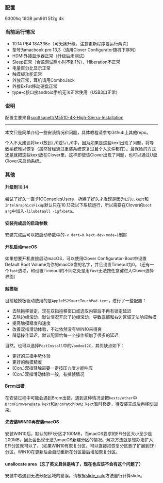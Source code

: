 ### 配置

6300hq 16GB pm961 512g 4k

### 当前运行情况

- 10.14 PB4 18A336e（可无痛升级，注意更新程序要运行两次）
- 型号为macbook pro 13,3（请用Clover Configurator随机下序列）
- HDMI外接显示器正常（升级后未测试）
- Sleep正常（合盖测试两小时不到1%），Hiberation不正常
- 电量百分比显示正常
- 触摸板功能正常
- 外放正常，耳机请用ComboJack
- 外接ExFat移动硬盘正常
- type-c接口接android手机无法正常使用（USB3口正常）

### 说明

配置主要来自[scottsanett/M5510-4K-High-Sierra-Installation](https://github.com/scottsanett/M5510-4K-High-Sierra-Installation)

---

本文只是简单介绍一些安装情况和问题，具体教程请参考Github上其他repo。

个人不太建议将kext放到`L/E`或`S/L/E`中，因为如果是这些kext出现了问题，将导致系统难以恢复（虽然曾经通过重装系统恢复过且个人文件都在）。最保险的方式还是就把这些kext放在Clover里，这样即使该Clover出现了问题，也可以通过U盘Clover来启动系统。

### 其他

#### 升级到10.14

尝试了好久一直卡IOConsolesUsers，折腾了好久才发现是因为`Lilu.kext`和`IntelGraphicsFixup`默认只在10.13及以下系统运行，所以需要在Clover的`boot arg`中加入`-lilubetaall -igfxbeta`。

#### 安装完成后的启动参数

安装完成后可以把启动参数中的`-v dart=0 kext-dev-mode=1`删除

#### 开机启动macOS

如果想要开机直接启动macOS，可以使用Clover Configurator-Boot中设置Default Boot Volume为你的macOS盘的名字，并且设置Timeout为0。（还有一个`fast`选项，和设置Timeout的不同之处是用`fast`无法按任意键进入Clover选择界面）

#### 触摸板

目前触摸板驱动使用的是`ApplePS2SmartTouchPad.text`，进行了一些配置：
- 去除拖移锁定，现在双指拖移窗口或选取内容后不再有锁定延迟
- 去除边缘滚动，默认情况开启了边缘滚动，导致底部和右边区域无法响应触摸
- 提高触摸精度和速度
- 改善双指滑动体验，不过依然没有WIN10来得爽
- 降低操作延迟，默认配置给每一个操作都加了很多的延迟

当然，也可以选择`PostInstall`中的`VoodooI2C`，其优缺点如下：
- 更好的三指手势体验
- 更好的触摸精度
- (Con.)双指轻触需要一定按压力度才能响应
- (Con.)双指滑动体验一般，有掉帧情况

#### Brcm出错

在安装过程中可能会遇到Brcm出错，遇到这种情况请把`kexts/other`中`BrcmFirmwareData.kext`和`BrcmPatchRAM2.kext`暂时移走，待安装完成后再移动回来。

#### 先安装WIN10再安装macOS

安装WIN10后，默认的EFI分区才100MB，而macOS要求的EFI分区大小至少是200MB，因此会出现无法为macOS新建分区的情况。解决方法就是想办法扩大EFI分区就可以了。（如果WIN10有恢复分区，可以直接把恢复分区删了扩展到EFI分区，WIN10在更新后会自动重新在分区最后增加恢复分区。

#### unallocate area（忘了英文具体是啥了，现在也应该不会有这个问题了）

安装中若遇到无法分配区域的错误，请根据[slide_calc](https://github.com/wmchris/DellXPS15-9550-OSX/blob/10.13/Additional/slide_calc.md)方法自行计算slide。



